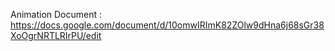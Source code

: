 Animation Document : https://docs.google.com/document/d/10omwIRImK82ZOlw9dHna6j68sGr38XoOgrNRTLRIrPU/edit

